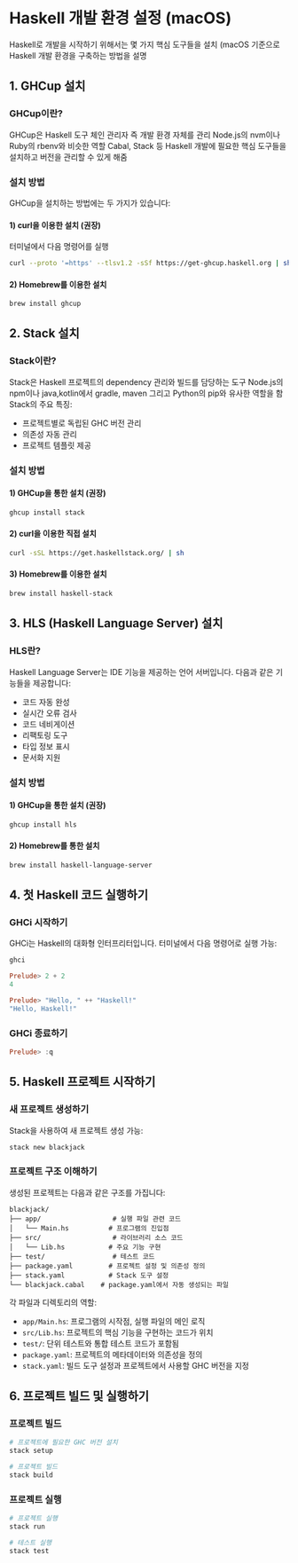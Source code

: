 # Haskell 개발 환경 설정 (macOS)

Haskell로 개발을 시작하기 위해서는 몇 가지 핵심 도구들을 설치 (macOS 기준으로 Haskell 개발 환경을 구축하는 방법을 설명

## 1. GHCup 설치

### GHCup이란?

GHCup은 Haskell 도구 체인 관리자 즉 개발 환경 자체를 관리
Node.js의 nvm이나 Ruby의 rbenv와 비슷한 역할
Cabal, Stack 등 Haskell 개발에 필요한 핵심 도구들을 설치하고 버전을 관리할 수 있게 해줌

### 설치 방법

GHCup을 설치하는 방법에는 두 가지가 있습니다:

#### 1) curl을 이용한 설치 (권장)

터미널에서 다음 명령어를 실행

```bash
curl --proto '=https' --tlsv1.2 -sSf https://get-ghcup.haskell.org | sh
```

#### 2) Homebrew를 이용한 설치

```bash
brew install ghcup
```


## 2. Stack 설치

### Stack이란?

Stack은 Haskell 프로젝트의 dependency 관리와 빌드를 담당하는 도구
Node.js의 npm이나 java,kotlin에서 gradle, maven 그리고 Python의 pip와 유사한 역할을 함 
Stack의 주요 특징:

- 프로젝트별로 독립된 GHC 버전 관리
- 의존성 자동 관리
- 프로젝트 템플릿 제공

### 설치 방법

#### 1) GHCup을 통한 설치 (권장)

```bash
ghcup install stack
```

#### 2) curl을 이용한 직접 설치

```bash
curl -sSL https://get.haskellstack.org/ | sh
```

#### 3) Homebrew를 이용한 설치

```bash
brew install haskell-stack
```

## 3. HLS (Haskell Language Server) 설치

### HLS란?

Haskell Language Server는 IDE 기능을 제공하는 언어 서버입니다. 다음과 같은 기능들을 제공합니다:

- 코드 자동 완성
- 실시간 오류 검사
- 코드 네비게이션
- 리팩토링 도구
- 타입 정보 표시
- 문서화 지원

### 설치 방법

#### 1) GHCup을 통한 설치 (권장)

```bash
ghcup install hls
```

#### 2) Homebrew를 통한 설치

```bash
brew install haskell-language-server
```

## 4. 첫 Haskell 코드 실행하기

### GHCi 시작하기
GHCi는 Haskell의 대화형 인터프리터입니다. 터미널에서 다음 명령어로 실행 가능:

```bash
ghci
```

```haskell
Prelude> 2 + 2
4

Prelude> "Hello, " ++ "Haskell!"
"Hello, Haskell!"
```

### GHCi 종료하기
```haskell
Prelude> :q
```

## 5. Haskell 프로젝트 시작하기

### 새 프로젝트 생성하기
Stack을 사용하여 새 프로젝트 생성 가능:

```bash
stack new blackjack
```

### 프로젝트 구조 이해하기
생성된 프로젝트는 다음과 같은 구조를 가집니다:

```
blackjack/
├── app/                  # 실행 파일 관련 코드
│   └── Main.hs          # 프로그램의 진입점
├── src/                  # 라이브러리 소스 코드
│   └── Lib.hs           # 주요 기능 구현
├── test/                 # 테스트 코드
├── package.yaml         # 프로젝트 설정 및 의존성 정의
├── stack.yaml           # Stack 도구 설정
└── blackjack.cabal    # package.yaml에서 자동 생성되는 파일
```

각 파일과 디렉토리의 역할:
- `app/Main.hs`: 프로그램의 시작점, 실행 파일의 메인 로직
- `src/Lib.hs`: 프로젝트의 핵심 기능을 구현하는 코드가 위치
- `test/`: 단위 테스트와 통합 테스트 코드가 포함됨
- `package.yaml`: 프로젝트의 메타데이터와 의존성을 정의
- `stack.yaml`: 빌드 도구 설정과 프로젝트에서 사용할 GHC 버전을 지정

## 6. 프로젝트 빌드 및 실행하기

### 프로젝트 빌드

```bash
# 프로젝트에 필요한 GHC 버전 설치
stack setup

# 프로젝트 빌드
stack build
```

### 프로젝트 실행

```bash
# 프로젝트 실행
stack run

# 테스트 실행
stack test
```
